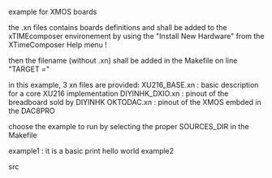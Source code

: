 example for XMOS boards

the .xn files contains boards definitions and shall be added to the xTIMEcomposer environement
by using the "Install New Hardware" from the XTimeComposer Help menu !

then the filename (without .xn) shall be added in the Makefile on line "TARGET ="

in this example, 3 xn files are provided:
XU216_BASE.xn	: basic description for a core XU216 implementation
DIYINHK_DXIO.xn : pinout of the breadboard sold by DIYINHK
OKTODAC.xn		: pinout of the XMOS embded in the DAC8PRO

choose the example to run by selecting the proper SOURCES_DIR in the Makefile

example1 : it is a basic print hello world
example2

src
